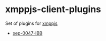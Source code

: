 # xmppjs-client-plugins

Set of plugins for [xmppjs](https://github.com/xmppjs/xmpp.js)

* [xep-0047-IBB](https://xmpp.org/extensions/xep-0047.html)
